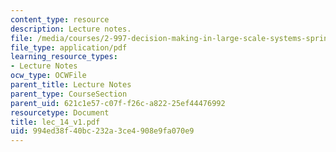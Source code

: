 ```yaml
---
content_type: resource
description: Lecture notes.
file: /media/courses/2-997-decision-making-in-large-scale-systems-spring-2004/994ed38f40bc232a3ce4908e9fa070e9_lec_14_v1.pdf
file_type: application/pdf
learning_resource_types:
- Lecture Notes
ocw_type: OCWFile
parent_title: Lecture Notes
parent_type: CourseSection
parent_uid: 621c1e57-c07f-f26c-a822-25ef44476992
resourcetype: Document
title: lec_14_v1.pdf
uid: 994ed38f-40bc-232a-3ce4-908e9fa070e9
---
```

